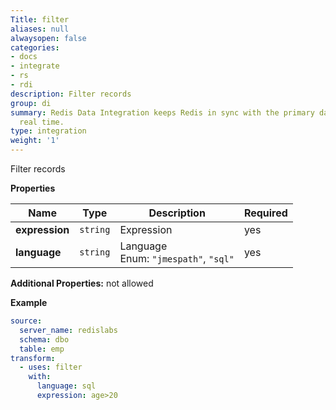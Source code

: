 ```yaml
---
Title: filter
aliases: null
alwaysopen: false
categories:
- docs
- integrate
- rs
- rdi
description: Filter records
group: di
summary: Redis Data Integration keeps Redis in sync with the primary database in near
  real time.
type: integration
weight: '1'
---
```


Filter records

**Properties**

| Name           | Type     | Description                                   | Required |
| -------------- | -------- | --------------------------------------------- | -------- |
| **expression** | `string` | Expression<br/>                               | yes      |
| **language**   | `string` | Language<br/>Enum: `"jmespath"`, `"sql"`<br/> | yes      |

**Additional Properties:** not allowed

**Example**

```yaml
source:
  server_name: redislabs
  schema: dbo
  table: emp
transform:
  - uses: filter
    with:
      language: sql
      expression: age>20
```
